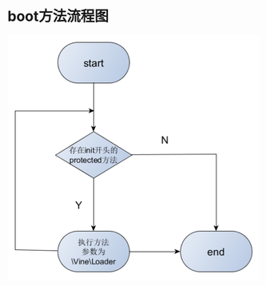 # boot方法流程图

![](https://raw.githubusercontent.com/Andals/vine-doc/master/images/bootstrap-process.png)
